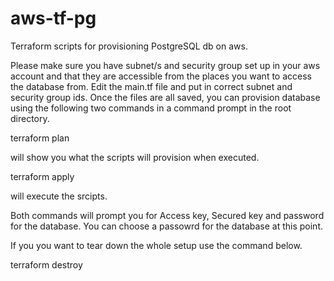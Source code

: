 # aws-tf-pg
Terraform scripts for provisioning PostgreSQL db on aws.

Please make sure you have subnet/s and security group set up in your aws account and that they are accessible from the places you want to access the database from. Edit the main.tf file and put in correct subnet and security group ids. Once the files are all saved, you can provision database using the following two commands in a command prompt in the root directory.

terraform plan

will show you what the scripts will provision when executed.

terraform apply

will execute the srcipts.

Both commands will prompt you for Access key, Secured key and password for the database. You can choose a passowrd for the database at this point.

If you you want to tear down the whole setup use the command below.

terraform destroy
